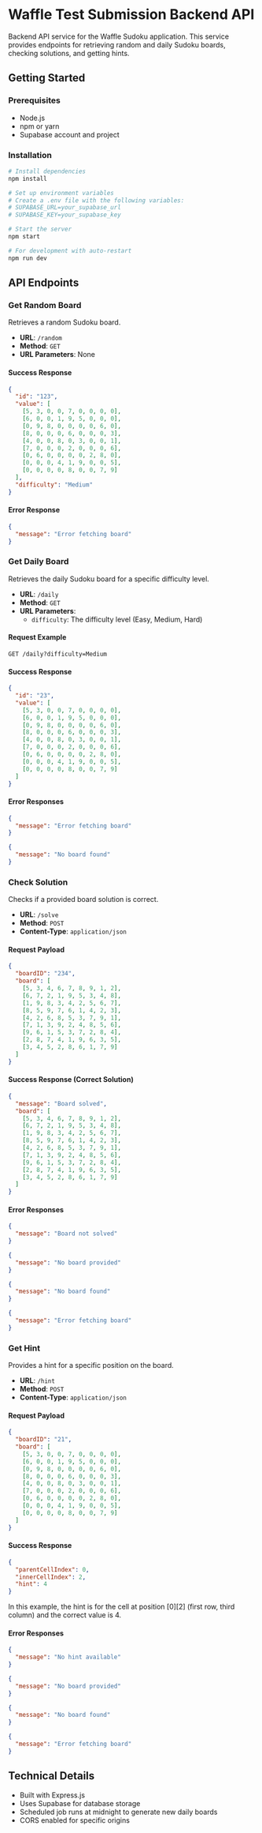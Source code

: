 # Waffle Test Submission Backend API

Backend API service for the Waffle Sudoku application. This service provides endpoints for retrieving random and daily Sudoku boards, checking solutions, and getting hints.

## Getting Started

### Prerequisites

- Node.js
- npm or yarn
- Supabase account and project

### Installation

```bash
# Install dependencies
npm install

# Set up environment variables
# Create a .env file with the following variables:
# SUPABASE_URL=your_supabase_url
# SUPABASE_KEY=your_supabase_key

# Start the server
npm start

# For development with auto-restart
npm run dev
```

## API Endpoints

### Get Random Board

Retrieves a random Sudoku board.

- **URL**: `/random`
- **Method**: `GET`
- **URL Parameters**: None

#### Success Response

```json
{
  "id": "123",
  "value": [
    [5, 3, 0, 0, 7, 0, 0, 0, 0],
    [6, 0, 0, 1, 9, 5, 0, 0, 0],
    [0, 9, 8, 0, 0, 0, 0, 6, 0],
    [8, 0, 0, 0, 6, 0, 0, 0, 3],
    [4, 0, 0, 8, 0, 3, 0, 0, 1],
    [7, 0, 0, 0, 2, 0, 0, 0, 6],
    [0, 6, 0, 0, 0, 0, 2, 8, 0],
    [0, 0, 0, 4, 1, 9, 0, 0, 5],
    [0, 0, 0, 0, 8, 0, 0, 7, 9]
  ],
  "difficulty": "Medium"
}
```

#### Error Response

```json
{
  "message": "Error fetching board"
}
```

### Get Daily Board

Retrieves the daily Sudoku board for a specific difficulty level.

- **URL**: `/daily`
- **Method**: `GET`
- **URL Parameters**:
  - `difficulty`: The difficulty level (Easy, Medium, Hard)

#### Request Example

```
GET /daily?difficulty=Medium
```

#### Success Response

```json
{
  "id": "23",
  "value": [
    [5, 3, 0, 0, 7, 0, 0, 0, 0],
    [6, 0, 0, 1, 9, 5, 0, 0, 0],
    [0, 9, 8, 0, 0, 0, 0, 6, 0],
    [8, 0, 0, 0, 6, 0, 0, 0, 3],
    [4, 0, 0, 8, 0, 3, 0, 0, 1],
    [7, 0, 0, 0, 2, 0, 0, 0, 6],
    [0, 6, 0, 0, 0, 0, 2, 8, 0],
    [0, 0, 0, 4, 1, 9, 0, 0, 5],
    [0, 0, 0, 0, 8, 0, 0, 7, 9]
  ]
}
```

#### Error Responses

```json
{
  "message": "Error fetching board"
}
```

```json
{
  "message": "No board found"
}
```

### Check Solution

Checks if a provided board solution is correct.

- **URL**: `/solve`
- **Method**: `POST`
- **Content-Type**: `application/json`

#### Request Payload

```json
{
  "boardID": "234",
  "board": [
    [5, 3, 4, 6, 7, 8, 9, 1, 2],
    [6, 7, 2, 1, 9, 5, 3, 4, 8],
    [1, 9, 8, 3, 4, 2, 5, 6, 7],
    [8, 5, 9, 7, 6, 1, 4, 2, 3],
    [4, 2, 6, 8, 5, 3, 7, 9, 1],
    [7, 1, 3, 9, 2, 4, 8, 5, 6],
    [9, 6, 1, 5, 3, 7, 2, 8, 4],
    [2, 8, 7, 4, 1, 9, 6, 3, 5],
    [3, 4, 5, 2, 8, 6, 1, 7, 9]
  ]
}
```

#### Success Response (Correct Solution)

```json
{
  "message": "Board solved",
  "board": [
    [5, 3, 4, 6, 7, 8, 9, 1, 2],
    [6, 7, 2, 1, 9, 5, 3, 4, 8],
    [1, 9, 8, 3, 4, 2, 5, 6, 7],
    [8, 5, 9, 7, 6, 1, 4, 2, 3],
    [4, 2, 6, 8, 5, 3, 7, 9, 1],
    [7, 1, 3, 9, 2, 4, 8, 5, 6],
    [9, 6, 1, 5, 3, 7, 2, 8, 4],
    [2, 8, 7, 4, 1, 9, 6, 3, 5],
    [3, 4, 5, 2, 8, 6, 1, 7, 9]
  ]
}
```

#### Error Responses

```json
{
  "message": "Board not solved"
}
```

```json
{
  "message": "No board provided"
}
```

```json
{
  "message": "No board found"
}
```

```json
{
  "message": "Error fetching board"
}
```

### Get Hint

Provides a hint for a specific position on the board.

- **URL**: `/hint`
- **Method**: `POST`
- **Content-Type**: `application/json`

#### Request Payload

```json
{
  "boardID": "21",
  "board": [
    [5, 3, 0, 0, 7, 0, 0, 0, 0],
    [6, 0, 0, 1, 9, 5, 0, 0, 0],
    [0, 9, 8, 0, 0, 0, 0, 6, 0],
    [8, 0, 0, 0, 6, 0, 0, 0, 3],
    [4, 0, 0, 8, 0, 3, 0, 0, 1],
    [7, 0, 0, 0, 2, 0, 0, 0, 6],
    [0, 6, 0, 0, 0, 0, 2, 8, 0],
    [0, 0, 0, 4, 1, 9, 0, 0, 5],
    [0, 0, 0, 0, 8, 0, 0, 7, 9]
  ]
}
```

#### Success Response

```json
{
  "parentCellIndex": 0,
  "innerCellIndex": 2,
  "hint": 4
}
```

In this example, the hint is for the cell at position [0][2] (first row, third column) and the correct value is 4.

#### Error Responses

```json
{
  "message": "No hint available"
}
```

```json
{
  "message": "No board provided"
}
```

```json
{
  "message": "No board found"
}
```

```json
{
  "message": "Error fetching board"
}
```

## Technical Details

- Built with Express.js
- Uses Supabase for database storage
- Scheduled job runs at midnight to generate new daily boards
- CORS enabled for specific origins
